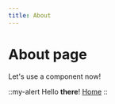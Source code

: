 ```yaml
---
title: About
---
```


# About page

Let's use a component now!

::my-alert
Hello **there**! [Home](/)
::
